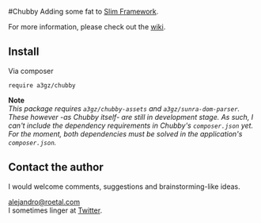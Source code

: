 #Chubby
Adding some fat to [Slim Framework](https://github.com/slimphp/Slim).

For more information, please check out the [wiki](https://github.com/a3gz/chubby/wiki).

## Install 

Via composer 

    require a3gz/chubby 
    
**Note**   
*This package requires `a3gz/chubby-assets` and `a3gz/sunra-dom-parser`. These however -as Chubby itself- are still in development stage. As such, I can't include the dependency requirements in Chubby's `composer.json` yet.   
For the moment, both dependencies must be solved in the application's `composer.json`.*   


## Contact the author

I would welcome comments, suggestions and brainstorming-like ideas.

[alejandro@roetal.com](mailto:alejandro@roetal.com)   
I sometimes linger at [Twitter](https://twitter.com/alejandroarbiza).
